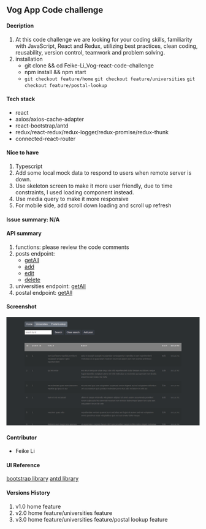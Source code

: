 ## Vog App Code challenge

#### Decription

1. At this code challenge we are looking for your coding skills, familiarity with JavaScript, React and Redux, utilizing best practices, clean coding, reusability, version control, teamwork and problem solving.
2. installation
   - git clone && cd Feike-Li_Vog-react-code-challenge
   - npm install && npm start
   - `git checkout feature/home` `git checkout feature/universities` `git checkout feature/postal-lookup`

#### Tech stack

- react
- axios/axios-cache-adapter
- react-bootstrap/antd
- redux/react-redux/redux-logger/redux-promise/redux-thunk
- connected-react-router

#### Nice to have

1. Typescript
2. Add some local mock data to respond to users when remote server is down.
3. Use skeleton screen to make it more user friendly, due to time constraints, I used loading component instead.
4. Use media query to make it more responsive
5. For mobile side, add scroll down loading and scroll up refresh

#### Issue summary: N/A

#### API summary

1. functions: please review the code comments
2. posts endpoint:
   - [getAll](https://jsonplaceholder.typicode.com/posts)
   - [add](https://jsonplaceholder.typicode.com/posts)
   - [edit](https://jsonplaceholder.typicode.com/posts/:id)
   - [delete](https://jsonplaceholder.typicode.com/posts/:id)
3. universities endpoint: [getAll](http://universities.hipolabs.com/search?country=Canada)
4. postal endpoint: [getAll](https://api.zippopotam.us/us/code)

#### Screenshot

![final product](./public/vog.png)

#### Contributor

- Feike Li

#### UI Reference

[bootstrap library](https://getbootstrap.com/)
[antd library](https://ant.design/index-cn)

#### Versions History

1. v1.0 home feature
2. v2.0 home feature/universities feature
3. v3.0 home feature/universities feature/postal lookup feature
